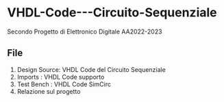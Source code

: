 # VHDL-Code---Circuito-Sequenziale
Secondo Progetto di Elettronico Digitale AA2022-2023

## File
1. Design Source: VHDL Code del Circuito Sequenziale
2. Imports : VHDL Code supporto
3. Test Bench : VHDL Code SimCirc
4. Relazione sul progetto

